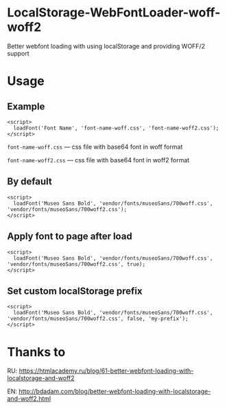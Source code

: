 # LocalStorage-WebFontLoader-woff-woff2
Better webfont loading with using localStorage and providing WOFF/2 support

# Usage
## Example
```
<script>
  loadFont('Font Name', 'font-name-woff.css', 'font-name-woff2.css');
</script>
```
```font-name-woff.css``` — css file with base64 font in woff format

```font-name-woff2.css``` — css file with base64 font in woff2 format

## By default
```
<script>
  loadFont('Museo Sans Bold', 'vendor/fonts/museoSans/700woff.css', 'vendor/fonts/museoSans/700woff2.css');
</script>
```

## Apply font to page after load
```
<script>
  loadFont('Museo Sans Bold', 'vendor/fonts/museoSans/700woff.css', 'vendor/fonts/museoSans/700woff2.css', true);
</script>
```

## Set custom localStorage prefix
```
<script>
  loadFont('Museo Sans Bold', 'vendor/fonts/museoSans/700woff.css', 'vendor/fonts/museoSans/700woff2.css', false, 'my-prefix');
</script>
```

# Thanks to
RU: https://htmlacademy.ru/blog/61-better-webfont-loading-with-localstorage-and-woff2

EN: http://bdadam.com/blog/better-webfont-loading-with-localstorage-and-woff2.html
